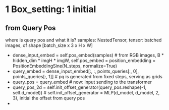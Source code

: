 
# 1 Box_setting: 1 initial
## from Query Pos
where is query pos and what it is?
samples: NestedTensor, tensor: batched images, of shape [batch_size x 3 x H x W]
 - dense_input_embed = self.pos_embed(samples) # from RGB images, B * hidden_dim * imgH * imgW, self.pos_embed = position_embedding = PositionEmbeddingSine(N_steps, normalize=True)
 - query_embed = dense_input_embed[:, :, points_queries[:, 0], points_queries[:, 1]] # pq is generated from fixed steps, serving as grids
 - query_pos = query_embed # now: input sending to the transformer
 - query_pos_2d = self.init_offset_generator(query_pos.reshape(-1, self.d_model)) # self.init_offset_generator = MLP(d_model, d_model, 2, 3), initial the offset from query pos
 - 